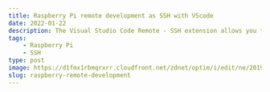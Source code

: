 ```yaml
---
title: Raspberry Pi remote development as SSH with VScode
date: 2022-01-22
description: The Visual Studio Code Remote - SSH extension allows you to open a remote folder on raspberry pi with a running SSH server and take full advantage of VS Code's feature set. Once connected to a server, you can interact with files and folders anywhere on the remote filesystem.
tags:
    - Raspberry Pi
    - SSH
type: post
image: https://d1fmx1rbmqrxrr.cloudfront.net/zdnet/optim/i/edit/ne/2019/02/Raspberry%20Pi%20620__w1200.jpg
slug: raspberry-remote-development
---
```


